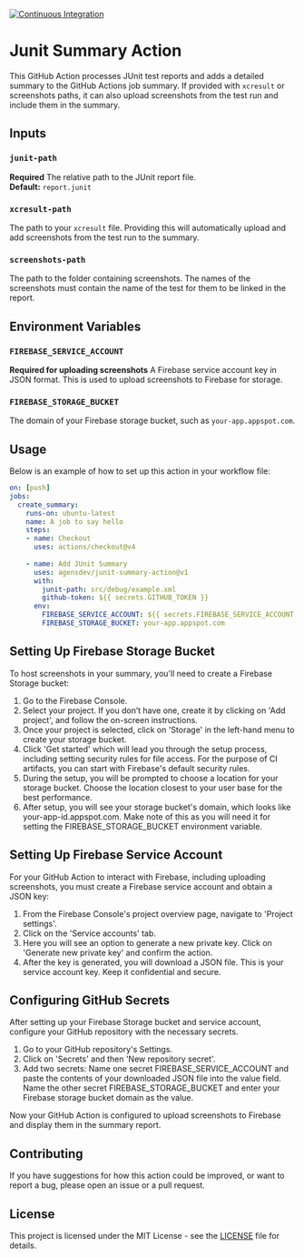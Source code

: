 [![Continuous Integration](https://github.com/agensdev/junit-summary-action/actions/workflows/ci.yml/badge.svg?branch=main)](https://github.com/agensdev/junit-summary-action/actions/workflows/ci.yml)
# Junit Summary Action

This GitHub Action processes JUnit test reports and adds a detailed summary to the GitHub Actions job summary. If provided with `xcresult` or screenshots paths, it can also upload screenshots from the test run and include them in the summary.

## Inputs

### `junit-path`
**Required** The relative path to the JUnit report file.  
**Default:** `report.junit`

### `xcresult-path`
The path to your `xcresult` file. Providing this will automatically upload and add screenshots from the test run to the summary.

### `screenshots-path`
The path to the folder containing screenshots. The names of the screenshots must contain the name of the test for them to be linked in the report.

## Environment Variables

### `FIREBASE_SERVICE_ACCOUNT`
**Required for uploading screenshots** A Firebase service account key in JSON format. This is used to upload screenshots to Firebase for storage.

### `FIREBASE_STORAGE_BUCKET`
The domain of your Firebase storage bucket, such as `your-app.appspot.com`.

## Usage

Below is an example of how to set up this action in your workflow file:

```yaml
on: [push]
jobs:
  create_summary:
    runs-on: ubuntu-latest
    name: A job to say hello
    steps:
    - name: Checkout
      uses: actions/checkout@v4
    
    - name: Add JUnit Summary
      uses: agensdev/junit-summary-action@v1
      with:
        junit-path: src/debug/example.xml
        github-token: ${{ secrets.GITHUB_TOKEN }}
      env:
        FIREBASE_SERVICE_ACCOUNT: ${{ secrets.FIREBASE_SERVICE_ACCOUNT }}
        FIREBASE_STORAGE_BUCKET: your-app.appspot.com
```

## Setting Up Firebase Storage Bucket
To host screenshots in your summary, you'll need to create a Firebase Storage bucket:

1. Go to the Firebase Console.
2. Select your project. If you don’t have one, create it by clicking on 'Add project', and follow the on-screen instructions.
3. Once your project is selected, click on 'Storage' in the left-hand menu to create your storage bucket.
4. Click 'Get started' which will lead you through the setup process, including setting security rules for file access. For the purpose of CI artifacts, you can start with Firebase's default security rules.
5. During the setup, you will be prompted to choose a location for your storage bucket. Choose the location closest to your user base for the best performance.
6. After setup, you will see your storage bucket's domain, which looks like your-app-id.appspot.com. Make note of this as you will need it for setting the FIREBASE_STORAGE_BUCKET environment variable.

## Setting Up Firebase Service Account
For your GitHub Action to interact with Firebase, including uploading screenshots, you must create a Firebase service account and obtain a JSON key:

1. From the Firebase Console's project overview page, navigate to 'Project settings'.
2. Click on the 'Service accounts' tab.
3. Here you will see an option to generate a new private key. Click on 'Generate new private key' and confirm the action.
4. After the key is generated, you will download a JSON file. This is your service account key. Keep it confidential and secure.

## Configuring GitHub Secrets
After setting up your Firebase Storage bucket and service account, configure your GitHub repository with the necessary secrets.

1. Go to your GitHub repository's Settings.
2. Click on 'Secrets' and then 'New repository secret'.
3. Add two secrets:
Name one secret FIREBASE_SERVICE_ACCOUNT and paste the contents of your downloaded JSON file into the value field.
Name the other secret FIREBASE_STORAGE_BUCKET and enter your Firebase storage bucket domain as the value.

Now your GitHub Action is configured to upload screenshots to Firebase and display them in the summary report.

## Contributing
If you have suggestions for how this action could be improved, or want to report a bug, please open an issue or a pull request.

## License

This project is licensed under the MIT License - see the [LICENSE](LICENSE) file for details.
